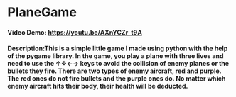 # PlaneGame
#### Video Demo:  <https://youtu.be/AXnYCZr_t9A>
#### Description:This is a simple little game I made using python with the help of the pygame library. In the game, you play a plane with three lives and need to use the ↑↓←→ keys to avoid the collision of enemy planes or the bullets they fire. There are two types of enemy aircraft, red and purple. The red ones do not fire bullets and the purple ones do. No matter which enemy aircraft hits their body, their health will be deducted.
